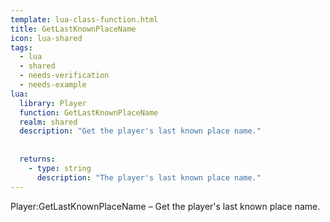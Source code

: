 ```yaml
---
template: lua-class-function.html
title: GetLastKnownPlaceName
icon: lua-shared
tags:
  - lua
  - shared
  - needs-verification
  - needs-example
lua:
  library: Player
  function: GetLastKnownPlaceName
  realm: shared
  description: "Get the player's last known place name."
  
  
  returns:
    - type: string
      description: "The player's last known place name."
---
```


<div class="lua__search__keywords">
Player:GetLastKnownPlaceName &#x2013; Get the player's last known place name.
</div>
